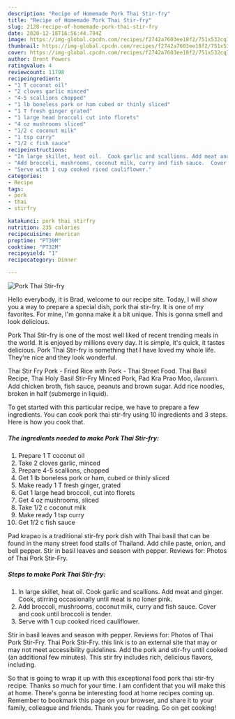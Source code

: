 ```yaml
---
description: "Recipe of Homemade Pork Thai Stir-fry"
title: "Recipe of Homemade Pork Thai Stir-fry"
slug: 2128-recipe-of-homemade-pork-thai-stir-fry
date: 2020-12-18T16:56:44.794Z
image: https://img-global.cpcdn.com/recipes/f2742a7603ee18f2/751x532cq70/pork-thai-stir-fry-recipe-main-photo.jpg
thumbnail: https://img-global.cpcdn.com/recipes/f2742a7603ee18f2/751x532cq70/pork-thai-stir-fry-recipe-main-photo.jpg
cover: https://img-global.cpcdn.com/recipes/f2742a7603ee18f2/751x532cq70/pork-thai-stir-fry-recipe-main-photo.jpg
author: Brent Powers
ratingvalue: 4
reviewcount: 11798
recipeingredient:
- "1 T coconut oil"
- "2 cloves garlic minced"
- "4-5 scallions chopped"
- "1 lb boneless pork or ham cubed or thinly sliced"
- "1 T fresh ginger grated"
- "1 large head broccoli cut into florets"
- "4 oz mushrooms sliced"
- "1/2 c coconut milk"
- "1 tsp curry"
- "1/2 c fish sauce"
recipeinstructions:
- "In large skillet, heat oil.  Cook garlic and scallions. Add meat and ginger. Cook, stirring occasionally until meat is no loner pink."
- "Add broccoli, mushrooms, coconut milk, curry and fish sauce.  Cover and cook until broccoli is tender."
- "Serve with 1 cup cooked riced cauliflower."
categories:
- Recipe
tags:
- pork
- thai
- stirfry

katakunci: pork thai stirfry 
nutrition: 235 calories
recipecuisine: American
preptime: "PT39M"
cooktime: "PT32M"
recipeyield: "1"
recipecategory: Dinner

---
```



![Pork Thai Stir-fry](https://img-global.cpcdn.com/recipes/f2742a7603ee18f2/751x532cq70/pork-thai-stir-fry-recipe-main-photo.jpg)

Hello everybody, it is Brad, welcome to our recipe site. Today, I will show you a way to prepare a special dish, pork thai stir-fry. It is one of my favorites. For mine, I'm gonna make it a bit unique. This is gonna smell and look delicious.

Pork Thai Stir-fry is one of the most well liked of recent trending meals in the world. It is enjoyed by millions every day. It is simple, it's quick, it tastes delicious. Pork Thai Stir-fry is something that I have loved my whole life. They're nice and they look wonderful.

Thai Stir Fry Pork - Fried Rice with Pork - Thai Street Food. Thai Basil Recipe, Thai Holy Basil Stir-Fry Minced Pork, Pad Kra Prao Moo, ผัดกะเพรา. Add chicken broth, fish sauce, peanuts and brown sugar. Add rice noodles, broken in half (submerge in liquid).


To get started with this particular recipe, we have to prepare a few ingredients. You can cook pork thai stir-fry using 10 ingredients and 3 steps. Here is how you cook that.

<!--inarticleads1-->

##### The ingredients needed to make Pork Thai Stir-fry:

1. Prepare 1 T coconut oil
1. Take 2 cloves garlic, minced
1. Prepare 4-5 scallions, chopped
1. Get 1 lb boneless pork or ham, cubed or thinly sliced
1. Make ready 1 T fresh ginger, grated
1. Get 1 large head broccoli, cut into florets
1. Get 4 oz mushrooms, sliced
1. Take 1/2 c coconut milk
1. Make ready 1 tsp curry
1. Get 1/2 c fish sauce


Pad krapao is a traditional stir-fry pork dish with Thai basil that can be found in the many street food stalls of Thailand. Add chile paste, onion, and bell pepper. Stir in basil leaves and season with pepper. Reviews for: Photos of Thai Pork Stir-Fry. 

<!--inarticleads2-->

##### Steps to make Pork Thai Stir-fry:

1. In large skillet, heat oil.  Cook garlic and scallions. Add meat and ginger. Cook, stirring occasionally until meat is no loner pink.
1. Add broccoli, mushrooms, coconut milk, curry and fish sauce.  Cover and cook until broccoli is tender.
1. Serve with 1 cup cooked riced cauliflower.


Stir in basil leaves and season with pepper. Reviews for: Photos of Thai Pork Stir-Fry. Thai Pork Stir-Fry. this link is to an external site that may or may not meet accessibility guidelines. Add the pork and stir-fry until cooked (an additional few minutes). This stir fry includes rich, delicious flavors, including. 

So that is going to wrap it up with this exceptional food pork thai stir-fry recipe. Thanks so much for your time. I am confident that you will make this at home. There's gonna be interesting food at home recipes coming up. Remember to bookmark this page on your browser, and share it to your family, colleague and friends. Thank you for reading. Go on get cooking!
